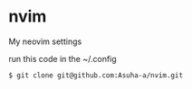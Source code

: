 # nvim
My neovim settings

run this code in the ~/.config

```shell
$ git clone git@github.com:Asuha-a/nvim.git
```
